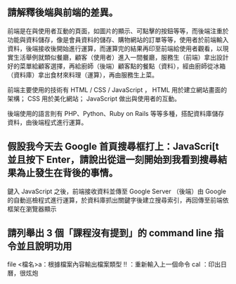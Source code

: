 ## 請解釋後端與前端的差異。

前端是在與使用者互動的頁面，如圖片的顯示、可點擊的按鈕等等，而後端注重於功能與資料儲存，像是會員資料的儲存、購物網站的訂單等等，使用者於前端輸入資料，後端接收後開始進行運算，而運算完的結果再印至前端給使用者觀看，以現實生活舉例就類似餐廳，顧客（使用者）進入一間餐廳，服務生（前端）拿出設計好的菜單給顧客選擇，再給廚師（後端）顧客點的餐點（資料），經由廚師從冰箱（資料庫）拿出食材來料理（運算），再由服務生上菜。

前端主要使用的技術有 HTML / CSS / JavaScript  ， HTML 用於建立網站畫面的架構； CSS 用於美化網站； JavaScript 做出與使用者的互動。

後端使用的語言則有 PHP、Python、Ruby on Rails 等等多種，搭配資料庫儲存資料，由後端程式進行運算。


## 假設我今天去 Google 首頁搜尋框打上：JavaScri[t 並且按下 Enter，請說出從這一刻開始到我看到搜尋結果為止發生在背後的事情。

鍵入 JavaScript 之後，前端接收資料並傳至 Google Server （後端）由 Google 的自動巡檢程式進行運算，於資料庫抓出關鍵字後建立搜尋索引，再回傳至前端依框架在瀏覽器顯示

## 請列舉出 3 個「課程沒有提到」的 command line 指令並且說明功用

file  <檔名>a：根據檔案內容輸出檔案類型
!! ：重新輸入上一個命令
cal ：印出日曆，很炫炮
